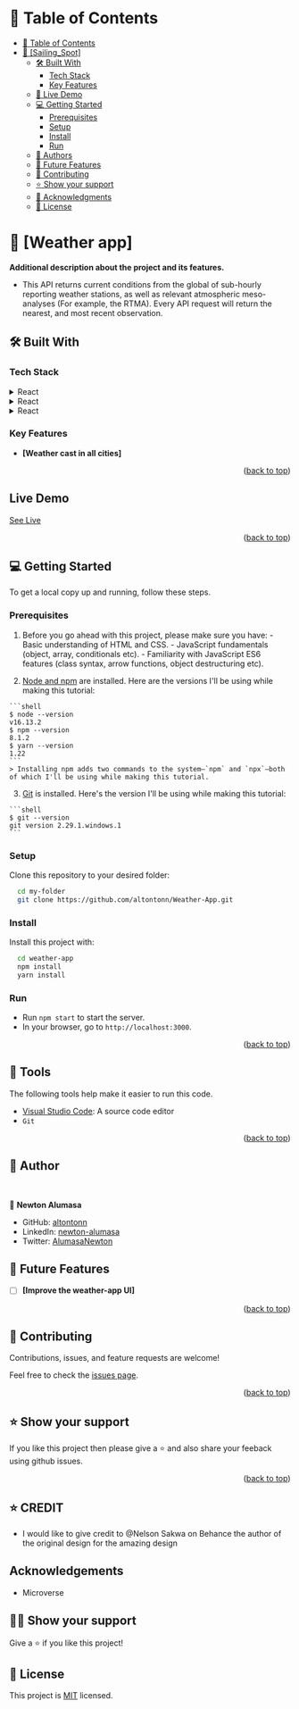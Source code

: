 <!-- TABLE OF CONTENTS -->

# 📗 Table of Contents

- [📗 Table of Contents](#-table-of-contents)
- [📖 \[Sailing\_Spot\] ](#-sailing_spot-)
  - [🛠 Built With ](#-built-with-)
    - [Tech Stack ](#tech-stack-)
    - [Key Features ](#key-features-)
  - [🚀 Live Demo ](#-live-demo-)
  - [💻 Getting Started ](#-getting-started-)
    - [Prerequisites](#prerequisites)
    - [Setup](#setup)
    - [Install](#install)
    - [Run](#run)
  - [👥 Authors ](#-authors-)
  - [🔭 Future Features ](#-future-features-)
  - [🤝 Contributing ](#-contributing-)
  - [⭐️ Show your support ](#️-show-your-support-)
  - [🙏 Acknowledgments ](#-acknowledgments-)
  - [📝 License ](#-license-)

<!-- PROJECT DESCRIPTION -->

# 📖 [Weather app] <a name="about-project"></a>

**Additional description about the project and its features.**
- This API returns current conditions from the global of sub-hourly reporting weather stations, as well as relevant atmospheric meso-analyses (For example, the RTMA). Every API request will return the nearest, and most recent observation.

## 🛠 Built With <a name="built-with"></a>

### Tech Stack <a name="tech-stack"></a>

<details>
  <summary>React</summary>
  <ul>
    <li><a href="https://reactjs.org/">React.js</a></li>
  </ul>
</details>

<details>
  <summary>React</summary>
  <ul>
    <li><a href="https://redux.js.org/">React.js</a></li>
  </ul>
</details>

<details>
  <summary>React</summary>
  <ul>
    <li><a href="https://jestjs.io/">React.js</a></li>
  </ul>
</details>

<!-- Features -->

### Key Features <a name="key-features"></a>

- **[Weather cast in all cities]**

<p align="right">(<a href="#readme-top">back to top</a>)</p>

<!-- LIVE DEMO -->
## Live Demo
[See Live](https://global-site.netlify.app/)

<p align="right">(<a href="#readme-top">back to top</a>)</p>

<!-- GETTING STARTED -->

## 💻 Getting Started <a name="getting-started"></a>

To get a local copy up and running, follow these steps.

### Prerequisites

  1. Before you go ahead with this project, please make sure you have:
    - Basic understanding of HTML and CSS.
    - JavaScript fundamentals (object, array, conditionals etc).
    - Familiarity with JavaScript ES6 features (class syntax, arrow functions, object destructuring etc).

  2. [Node and npm](https://nodejs.org/en/download/) are installed. Here are the versions I'll be using while making this tutorial:

    ```shell
    $ node --version
    v16.13.2
    $ npm --version
    8.1.2
    $ yarn --version
    1.22
    ```
    > Installing npm adds two commands to the system—`npm` and `npx`—both of which I'll be using while making this tutorial.

  3. [Git](https://git-scm.com/book/en/v2/Getting-Started-Installing-Git) is installed. Here's the version I'll be using while making this tutorial:

    ```shell
    $ git --version
    git version 2.29.1.windows.1
    ```

### Setup

Clone this repository to your desired folder:

```sh
  cd my-folder
  git clone https://github.com/altontonn/Weather-App.git
```

### Install

Install this project with:

```sh
  cd weather-app
  npm install
  yarn install
```

### Run
  *  Run `npm start` to start the server.
  *  In your browser, go to `http://localhost:3000`.

<p align="right">(<a href="#readme-top">back to top</a>)</p>

## 🧰 Tools

The following tools help make it easier to run this code.

- [Visual Studio Code](https://code.visualstudio.com/): A source code editor
- `Git`

<p align="right">(<a href="#readme-top">back to top</a>)</p>

<!-- AUTHOR-->

## 👥 Author <a name="author"></a>
<br>

👤 **Newton Alumasa**

- GitHub: [altontonn](https://github.com/altontonn/)
- LinkedIn: [newton-alumasa](https://www.linkedin.com/in/newton-alumasa/)
- Twitter: [AlumasaNewton](https://twitter.com/AlumasaNewton)

<!-- FUTURE FEATURES -->

## 🔭 Future Features <a name="future-features"></a>

- [ ] **[Improve the weather-app UI]**

<p align="right">(<a href="#readme-top">back to top</a>)</p>

<!-- CONTRIBUTING -->

## 🤝 Contributing <a name="contributing"></a>

Contributions, issues, and feature requests are welcome!

Feel free to check the [issues page](https://github.com/altontonn/Weather-App/issues).

<p align="right">(<a href="#readme-top">back to top</a>)</p>

<!-- SUPPORT -->

## ⭐️ Show your support <a name="support"></a>

If you like this project then please give a ⭐️ and also share your feeback using github issues.

<p align="right">(<a href="#readme-top">back to top</a>)</p>

## ⭐️ CREDIT
- I would like to give credit to @Nelson Sakwa on Behance the author of the original design for the amazing design

## Acknowledgements

- Microverse

## 👊🏾 Show your support

Give a ⭐️ if you like this project!

## 📝 License

This project is [MIT](https://github.com/altontonn/Weather-App/blob/dev/LICENSE) licensed.
